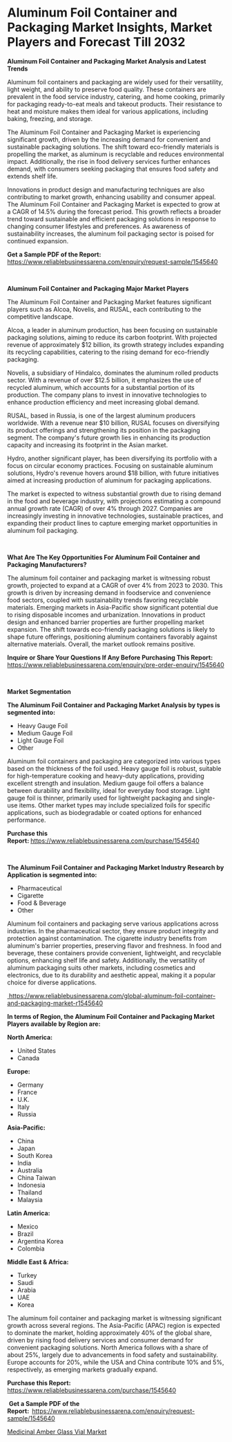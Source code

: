 <p><h1>Aluminum Foil Container and Packaging Market Insights, Market Players and Forecast Till 2032</h1></p><p><strong>Aluminum Foil Container and Packaging Market Analysis and Latest Trends</strong></p>
<p><p>Aluminum foil containers and packaging are widely used for their versatility, light weight, and ability to preserve food quality. These containers are prevalent in the food service industry, catering, and home cooking, primarily for packaging ready-to-eat meals and takeout products. Their resistance to heat and moisture makes them ideal for various applications, including baking, freezing, and storage.</p><p>The Aluminum Foil Container and Packaging Market is experiencing significant growth, driven by the increasing demand for convenient and sustainable packaging solutions. The shift toward eco-friendly materials is propelling the market, as aluminum is recyclable and reduces environmental impact. Additionally, the rise in food delivery services further enhances demand, with consumers seeking packaging that ensures food safety and extends shelf life.</p><p>Innovations in product design and manufacturing techniques are also contributing to market growth, enhancing usability and consumer appeal. The Aluminum Foil Container and Packaging Market is expected to grow at a CAGR of 14.5% during the forecast period. This growth reflects a broader trend toward sustainable and efficient packaging solutions in response to changing consumer lifestyles and preferences. As awareness of sustainability increases, the aluminum foil packaging sector is poised for continued expansion.</p></p>
<p><strong>Get a Sample PDF of the Report:&nbsp;</strong> <a href="https://www.reliablebusinessarena.com/enquiry/request-sample/1545640?utm_campaign=1871&utm_medium=2&utm_source=Github&utm_content=ia&utm_term=08032025&utm_id=aluminum-foil-container-and-packaging">https://www.reliablebusinessarena.com/enquiry/request-sample/1545640</a></p>
<p>&nbsp;</p>
<p><strong>Aluminum Foil Container and Packaging Major Market Players</strong></p>
<p><p>The Aluminum Foil Container and Packaging Market features significant players such as Alcoa, Novelis, and RUSAL, each contributing to the competitive landscape. </p><p>Alcoa, a leader in aluminum production, has been focusing on sustainable packaging solutions, aiming to reduce its carbon footprint. With projected revenue of approximately $12 billion, its growth strategy includes expanding its recycling capabilities, catering to the rising demand for eco-friendly packaging.</p><p>Novelis, a subsidiary of Hindalco, dominates the aluminum rolled products sector. With a revenue of over $12.5 billion, it emphasizes the use of recycled aluminum, which accounts for a substantial portion of its production. The company plans to invest in innovative technologies to enhance production efficiency and meet increasing global demand.</p><p>RUSAL, based in Russia, is one of the largest aluminum producers worldwide. With a revenue near $10 billion, RUSAL focuses on diversifying its product offerings and strengthening its position in the packaging segment. The company's future growth lies in enhancing its production capacity and increasing its footprint in the Asian market.</p><p>Hydro, another significant player, has been diversifying its portfolio with a focus on circular economy practices. Focusing on sustainable aluminum solutions, Hydro's revenue hovers around $18 billion, with future initiatives aimed at increasing production of aluminum for packaging applications.</p><p>The market is expected to witness substantial growth due to rising demand in the food and beverage industry, with projections estimating a compound annual growth rate (CAGR) of over 4% through 2027. Companies are increasingly investing in innovative technologies, sustainable practices, and expanding their product lines to capture emerging market opportunities in aluminum foil packaging.</p></p>
<p>&nbsp;</p>
<p><strong>What Are The Key Opportunities For Aluminum Foil Container and Packaging Manufacturers?</strong></p>
<p><p>The aluminum foil container and packaging market is witnessing robust growth, projected to expand at a CAGR of over 4% from 2023 to 2030. This growth is driven by increasing demand in foodservice and convenience food sectors, coupled with sustainability trends favoring recyclable materials. Emerging markets in Asia-Pacific show significant potential due to rising disposable incomes and urbanization. Innovations in product design and enhanced barrier properties are further propelling market expansion. The shift towards eco-friendly packaging solutions is likely to shape future offerings, positioning aluminum containers favorably against alternative materials. Overall, the market outlook remains positive.</p></p>
<p><strong>Inquire or Share Your Questions If Any Before Purchasing This Report:</strong> <a href="https://www.reliablebusinessarena.com/enquiry/pre-order-enquiry/1545640?utm_campaign=1871&utm_medium=2&utm_source=Github&utm_content=ia&utm_term=08032025&utm_id=aluminum-foil-container-and-packaging">https://www.reliablebusinessarena.com/enquiry/pre-order-enquiry/1545640</a></p>
<p>&nbsp;</p>
<p><strong>Market Segmentation</strong></p>
<p><strong>The Aluminum Foil Container and Packaging Market Analysis by types is segmented into:</strong></p>
<p><ul><li>Heavy Gauge Foil</li><li>Medium Gauge Foil</li><li>Light Gauge Foil</li><li>Other</li></ul></p>
<p><p>Aluminum foil containers and packaging are categorized into various types based on the thickness of the foil used. Heavy gauge foil is robust, suitable for high-temperature cooking and heavy-duty applications, providing excellent strength and insulation. Medium gauge foil offers a balance between durability and flexibility, ideal for everyday food storage. Light gauge foil is thinner, primarily used for lightweight packaging and single-use items. Other market types may include specialized foils for specific applications, such as biodegradable or coated options for enhanced performance.</p></p>
<p><strong>Purchase this Report:&nbsp;</strong><a href="https://www.reliablebusinessarena.com/purchase/1545640?utm_campaign=1871&utm_medium=2&utm_source=Github&utm_content=ia&utm_term=08032025&utm_id=aluminum-foil-container-and-packaging">https://www.reliablebusinessarena.com/purchase/1545640</a></p>
<p>&nbsp;</p>
<p><strong>The Aluminum Foil Container and Packaging Market Industry Research by Application is segmented into:</strong></p>
<p><ul><li>Pharmaceutical</li><li>Cigarette</li><li>Food & Beverage</li><li>Other</li></ul></p>
<p><p>Aluminum foil containers and packaging serve various applications across industries. In the pharmaceutical sector, they ensure product integrity and protection against contamination. The cigarette industry benefits from aluminum's barrier properties, preserving flavor and freshness. In food and beverage, these containers provide convenient, lightweight, and recyclable options, enhancing shelf life and safety. Additionally, the versatility of aluminum packaging suits other markets, including cosmetics and electronics, due to its durability and aesthetic appeal, making it a popular choice for diverse applications.</p></p>
<p><a href="https://www.reliablebusinessarena.com/global-aluminum-foil-container-and-packaging-market-r1545640?utm_campaign=1871&utm_medium=2&utm_source=Github&utm_content=ia&utm_term=08032025&utm_id=aluminum-foil-container-and-packaging">&nbsp;https://www.reliablebusinessarena.com/global-aluminum-foil-container-and-packaging-market-r1545640</a></p>
<p><strong>In terms of Region, the Aluminum Foil Container and Packaging Market Players available by Region are:</strong></p>
<p>
    <p> <strong> North America: </strong>
        <ul>
            <li>United States</li>
            <li>Canada</li>
        </ul>
        </p> 
    <p> <strong> Europe: </strong>
        <ul>
            <li>Germany</li>
            <li>France</li>
            <li>U.K.</li>
            <li>Italy</li>
            <li>Russia</li>
        </ul>
        </p> 
    <p> <strong> Asia-Pacific: </strong>
        <ul>
            <li>China</li>
            <li>Japan</li>
            <li>South Korea</li>
            <li>India</li>
            <li>Australia</li>
            <li>China Taiwan</li>
            <li>Indonesia</li>
            <li>Thailand</li>
            <li>Malaysia</li>
        </ul>
        </p> 
    <p> <strong> Latin America: </strong>
        <ul>
            <li>Mexico</li>
            <li>Brazil</li>
            <li>Argentina Korea</li>
            <li>Colombia</li>
        </ul>
        </p> 
    <p> <strong> Middle East & Africa: </strong>
        <ul>
            <li>Turkey</li>
            <li>Saudi</li>
            <li>Arabia</li>
            <li>UAE</li>
            <li>Korea</li>
        </ul>
    </p>
    </p>
<p><p>The aluminum foil container and packaging market is witnessing significant growth across several regions. The Asia-Pacific (APAC) region is expected to dominate the market, holding approximately 40% of the global share, driven by rising food delivery services and consumer demand for convenient packaging solutions. North America follows with a share of about 25%, largely due to advancements in food safety and sustainability. Europe accounts for 20%, while the USA and China contribute 10% and 5%, respectively, as emerging markets gradually expand.</p></p>
<p><strong>Purchase this Report: </strong><a href="https://www.reliablebusinessarena.com/purchase/1545640?utm_campaign=1871&utm_medium=2&utm_source=Github&utm_content=ia&utm_term=08032025&utm_id=aluminum-foil-container-and-packaging">https://www.reliablebusinessarena.com/purchase/1545640</a></p>
<p>&nbsp;<strong>Get a Sample PDF of the Report:&nbsp;&nbsp;</strong><a href="https://www.reliablebusinessarena.com/enquiry/request-sample/1545640?utm_campaign=1871&utm_medium=2&utm_source=Github&utm_content=ia&utm_term=08032025&utm_id=aluminum-foil-container-and-packaging">https://www.reliablebusinessarena.com/enquiry/request-sample/1545640</a></p>
<p><strong></strong></p>
<p><p><a href="https://github.com/marloy8/Market-Research-Report-List-7/blob/main/medicinal-amber-glass-vial-market.md?utm_campaign=1871&utm_medium=2&utm_source=Github&utm_content=ia&utm_term=08032025&utm_id=aluminum-foil-container-and-packaging">Medicinal Amber Glass Vial Market</a></p></p>